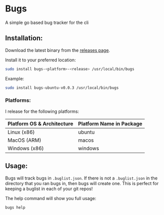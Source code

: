 # Bugs

A simple go based bug tracker for the cli

## Installation:

Download the latest binary from the [releases page](https://github.com/UnknownBlunders/bugs/releases).

Install it to your preferred location:

``` bash
sudo install bugs-<platform>-<release> /usr/local/bin/bugs
```
Example:
``` bash
sudo install bugs-ubuntu-v0.0.3 /usr/local/bin/bugs
```

### Platforms:

I release for the following platforms:

| Platform OS & Architecture | Platform Name in Package |
|----------------------------|--------------------------|
| Linux (x86)   | ubuntu  |
| MacOS (ARM)   | macos   |
| Windows (x86) | windows |

## Usage:

Bugs will track bugs in `.buglist.json`. If there is not a `.buglist.json` in the directory that you ran bugs in, then bugs will create one. This is perfect for keeping a buglist in each of your git repos!

The help command will show you full usage:

``` bash
bugs help
```

